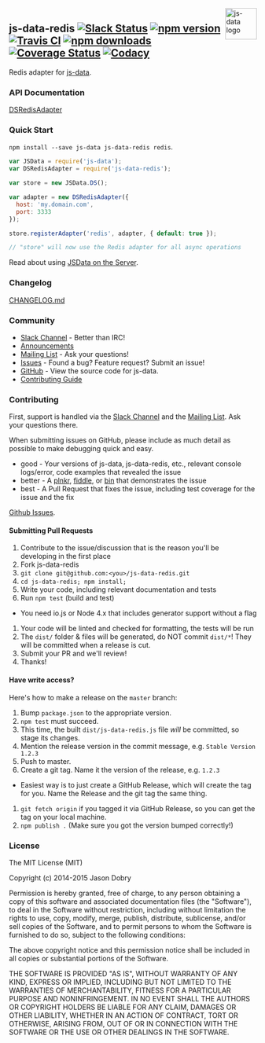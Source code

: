 <img src="https://raw.githubusercontent.com/js-data/js-data/master/js-data.png" alt="js-data logo" title="js-data" align="right" width="64" height="64" />

## js-data-redis [![Slack Status][sl_b]][sl_l] [![npm version][npm_b]][npm_l] [![Travis CI][travis_b]][travis_l] [![npm downloads][dn_b]][dn_l] [![Coverage Status][cov_b]][cov_l] [![Codacy][cod_b]][cod_l]

Redis adapter for [js-data](http://www.js-data.io/).

### API Documentation
[DSRedisAdapter](http://www.js-data.io/docs/dsredisadapter)

### Quick Start
`npm install --save js-data js-data-redis redis`.

```js
var JSData = require('js-data');
var DSRedisAdapter = require('js-data-redis');

var store = new JSData.DS();

var adapter = new DSRedisAdapter({
  host: 'my.domain.com',
  port: 3333
});

store.registerAdapter('redis', adapter, { default: true });

// "store" will now use the Redis adapter for all async operations
```

Read about using [JSData on the Server](http://www.js-data.io/docs/jsdata-on-the-server).

### Changelog
[CHANGELOG.md](https://github.com/js-data/js-data-redis/blob/master/CHANGELOG.md)

### Community
- [Slack Channel](http://slack.js-data.io) - Better than IRC!
- [Announcements](http://www.js-data.io/blog)
- [Mailing List](https://groups.io/org/groupsio/jsdata) - Ask your questions!
- [Issues](https://github.com/js-data/js-data-redis/issues) - Found a bug? Feature request? Submit an issue!
- [GitHub](https://github.com/js-data/js-data-redis) - View the source code for js-data.
- [Contributing Guide](https://github.com/js-data/js-data-redis/blob/master/CONTRIBUTING.md)

### Contributing

First, support is handled via the [Slack Channel](http://slack.js-data.io) and
the [Mailing List](https://groups.io/org/groupsio/jsdata). Ask your questions
there.

When submitting issues on GitHub, please include as much detail as possible to
make debugging quick and easy.

- good - Your versions of js-data, js-data-redis, etc., relevant console
logs/error, code examples that revealed the issue
- better - A [plnkr](http://plnkr.co/), [fiddle](http://jsfiddle.net/), or
[bin](http://jsbin.com/?html,output) that demonstrates the issue
- best - A Pull Request that fixes the issue, including test coverage for the
issue and the fix

[Github Issues](https://github.com/js-data/js-data-redis/issues).

#### Submitting Pull Requests

1. Contribute to the issue/discussion that is the reason you'll be developing in
the first place
1. Fork js-data-redis
1. `git clone git@github.com:<you>/js-data-redis.git`
1. `cd js-data-redis; npm install;`
1. Write your code, including relevant documentation and tests
1. Run `npm test` (build and test)
  - You need io.js or Node 4.x that includes generator support without a flag
1. Your code will be linted and checked for formatting, the tests will be run
1. The `dist/` folder & files will be generated, do NOT commit `dist/*`! They
will be committed when a release is cut.
1. Submit your PR and we'll review!
1. Thanks!

#### Have write access?

Here's how to make a release on the `master` branch:

1. Bump `package.json` to the appropriate version.
1. `npm test` must succeed.
1. This time, the built `dist/js-data-redis.js` file _will_ be committed, so stage its changes.
1. Mention the release version in the commit message, e.g. `Stable Version 1.2.3`
1. Push to master.
1. Create a git tag. Name it the version of the release, e.g. `1.2.3`
  - Easiest way is to just create a GitHub Release, which will create the tag for you. Name the Release and the git tag the same thing.
1. `git fetch origin` if you tagged it via GitHub Release, so you can get the tag on your local machine.
1. `npm publish .` (Make sure you got the version bumped correctly!)

### License

The MIT License (MIT)

Copyright (c) 2014-2015 Jason Dobry

Permission is hereby granted, free of charge, to any person obtaining a copy
of this software and associated documentation files (the "Software"), to deal
in the Software without restriction, including without limitation the rights
to use, copy, modify, merge, publish, distribute, sublicense, and/or sell
copies of the Software, and to permit persons to whom the Software is
furnished to do so, subject to the following conditions:

The above copyright notice and this permission notice shall be included in all
copies or substantial portions of the Software.

THE SOFTWARE IS PROVIDED "AS IS", WITHOUT WARRANTY OF ANY KIND, EXPRESS OR
IMPLIED, INCLUDING BUT NOT LIMITED TO THE WARRANTIES OF MERCHANTABILITY,
FITNESS FOR A PARTICULAR PURPOSE AND NONINFRINGEMENT. IN NO EVENT SHALL THE
AUTHORS OR COPYRIGHT HOLDERS BE LIABLE FOR ANY CLAIM, DAMAGES OR OTHER
LIABILITY, WHETHER IN AN ACTION OF CONTRACT, TORT OR OTHERWISE, ARISING FROM,
OUT OF OR IN CONNECTION WITH THE SOFTWARE OR THE USE OR OTHER DEALINGS IN THE
SOFTWARE.

[sl_b]: http://slack.js-data.io/badge.svg
[sl_l]: http://slack.js-data.io
[npm_b]: https://img.shields.io/npm/v/js-data-redis.svg?style=flat
[npm_l]: https://www.npmjs.org/package/js-data-redis
[travis_b]: https://img.shields.io/travis/js-data/js-data-redis.svg
[travis_l]: https://travis-ci.org/js-data/js-data-redis
[dn_b]: https://img.shields.io/npm/dm/js-data-redis.svg?style=flat
[dn_l]: https://www.npmjs.org/package/js-data-redis
[cov_b]: https://img.shields.io/coveralls/js-data/js-data-redis/master.svg?style=flat
[cov_l]: https://coveralls.io/github/js-data/js-data-redis?branch=master
[cod_b]: https://img.shields.io/codacy/64cca2890a594370a5c9f4d5c0e3fcc3.svg
[cod_l]: https://www.codacy.com/app/jasondobry/js-data-redis/dashboard
